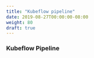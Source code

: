 ```yaml
---
title: "Kubeflow pipeline"
date: 2019-08-27T00:00:00-08:00
weight: 80
draft: true
---
```


### Kubeflow Pipeline

